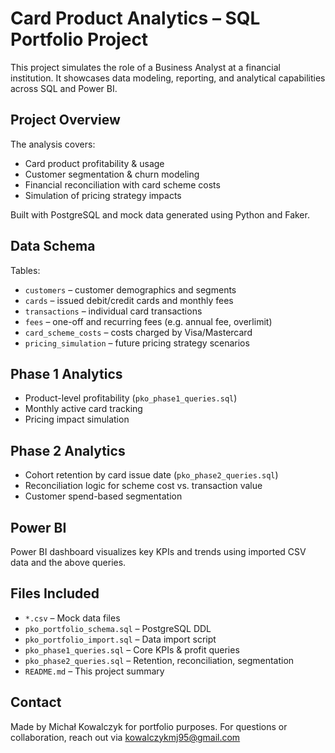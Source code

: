 
# Card Product Analytics – SQL Portfolio Project

This project simulates the role of a Business Analyst at a financial institution. It showcases data modeling, reporting, and analytical capabilities across SQL and Power BI.

## Project Overview

The analysis covers:
- Card product profitability & usage
- Customer segmentation & churn modeling
- Financial reconciliation with card scheme costs
- Simulation of pricing strategy impacts

Built with PostgreSQL and mock data generated using Python and Faker.

##  Data Schema

Tables:
- `customers` – customer demographics and segments
- `cards` – issued debit/credit cards and monthly fees
- `transactions` – individual card transactions
- `fees` – one-off and recurring fees (e.g. annual fee, overlimit)
- `card_scheme_costs` – costs charged by Visa/Mastercard
- `pricing_simulation` – future pricing strategy scenarios

##  Phase 1 Analytics

- Product-level profitability (`pko_phase1_queries.sql`)
- Monthly active card tracking
- Pricing impact simulation

##  Phase 2 Analytics

- Cohort retention by card issue date (`pko_phase2_queries.sql`)
- Reconciliation logic for scheme cost vs. transaction value
- Customer spend-based segmentation

##  Power BI 

Power BI dashboard visualizes key KPIs and trends using imported CSV data and the above queries.

##  Files Included

- `*.csv` – Mock data files
- `pko_portfolio_schema.sql` – PostgreSQL DDL
- `pko_portfolio_import.sql` – Data import script
- `pko_phase1_queries.sql` – Core KPIs & profit queries
- `pko_phase2_queries.sql` – Retention, reconciliation, segmentation
- `README.md` – This project summary

##  Contact

Made by Michał Kowalczyk for portfolio purposes. For questions or collaboration, reach out via kowalczykmj95@gmail.com
